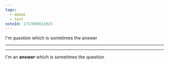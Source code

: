 ```yaml
---
tags:
  - mdank
  - test
noteId: 1717099613923
---
```


I'm _question_ which is sometimes the answer

---

---

I'm an **answer** which is sometimes the question
